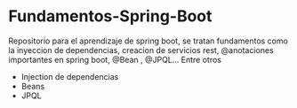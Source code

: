<h1>Fundamentos-Spring-Boot</h1>
<p>Repositorio para el aprendizaje de spring boot, se tratan fundamentos 
como la inyeccion de dependencias, creacion de servicios rest, 
@anotaciones importantes en spring boot, @Bean , @JPQL... Entre otros
</p>
<ul>
  <li>Injection de dependencias</li>
  <li>Beans</li>
  <li>JPQL</li>
</ul>


